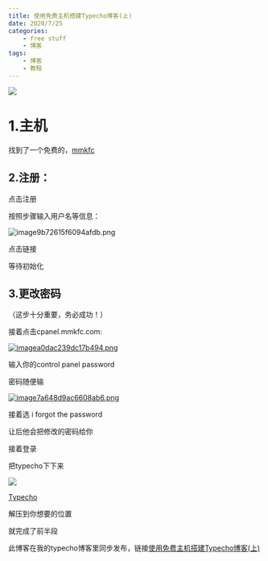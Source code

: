 ```yaml
---
title: 使用免费主机搭建Typecho博客(上)
date: 2020/7/25
categories:
    - free stuff
    - 博客
tags:
    - 博客
    - 教程
---
```


![](https://www.helloimg.com/images/2020/07/25/image550df1437cf3eecf.png)

<!-- more -->

# 1.主机
找到了一个免费的，[mmkfc](http://mmkfc.com)

## 2.注册：

点击注册

按照步骤输入用户名等信息：

![image9b72615f6094afdb.png](https://www.helloimg.com/images/2020/07/25/image9b72615f6094afdb.png)

点击链接

等待初始化

## 3.更改密码

（这步十分重要，务必成功！）

接着点击cpanel.mmkfc.com:

[![imagea0dac239dc17b494.png](https://www.helloimg.com/images/2020/07/25/imagea0dac239dc17b494.png)](https://www.helloimg.com/image/XeysQ)

输入你的control panel password

密码随便输

[![image7a648d9ac6608ab6.png](https://www.helloimg.com/images/2020/07/25/image7a648d9ac6608ab6.png)](https://www.helloimg.com/image/Xq5vt)

接着选 i forgot the password

让后他会把修改的密码给你

接着登录

把typecho下下来

![](https://www.helloimg.com/images/2020/07/25/imagef4591e895cbe6f39.png)

[Typecho](https://typecho.org)

解压到你想要的位置

就完成了前半段

此博客在我的typecho博客里同步发布，链接[使用免费主机搭建Typecho博客(上)](http://fatmandj.mmkfc.com/index.php/archives/4/)
